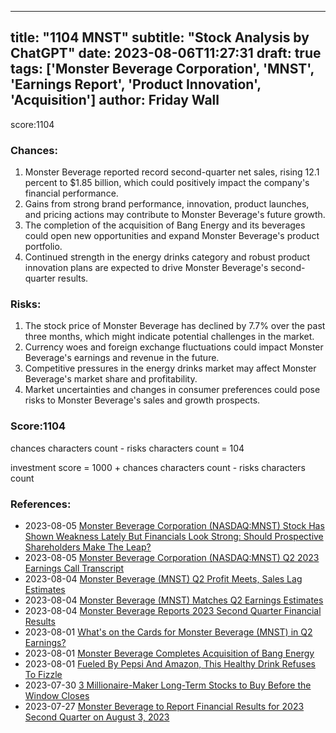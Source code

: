 
---
title: "1104 MNST"
subtitle: "Stock Analysis by ChatGPT"
date: 2023-08-06T11:27:31
draft: true
tags: ['Monster Beverage Corporation', 'MNST', 'Earnings Report', 'Product Innovation', 'Acquisition']
author: Friday Wall
---

score:1104
### Chances:
1. Monster Beverage reported record second-quarter net sales, rising 12.1 percent to $1.85 billion, which could positively impact the company's financial performance.
2. Gains from strong brand performance, innovation, product launches, and pricing actions may contribute to Monster Beverage's future growth.
3. The completion of the acquisition of Bang Energy and its beverages could open new opportunities and expand Monster Beverage's product portfolio.
4. Continued strength in the energy drinks category and robust product innovation plans are expected to drive Monster Beverage's second-quarter results.
### Risks:
1. The stock price of Monster Beverage has declined by 7.7% over the past three months, which might indicate potential challenges in the market.
2. Currency woes and foreign exchange fluctuations could impact Monster Beverage's earnings and revenue in the future.
3. Competitive pressures in the energy drinks market may affect Monster Beverage's market share and profitability.
4. Market uncertainties and changes in consumer preferences could pose risks to Monster Beverage's sales and growth prospects.
### Score:1104
chances characters count - risks characters count = 104

investment score = 1000 + chances characters count - risks characters count
### References:
- 2023-08-05 [Monster Beverage Corporation (NASDAQ:MNST) Stock Has Shown Weakness Lately But Financials Look Strong: Should Prospective Shareholders Make The Leap?](https://finance.yahoo.com/news/monster-beverage-corporation-nasdaq-mnst-122542034.html?.tsrc=rss)
- 2023-08-05 [Monster Beverage Corporation (NASDAQ:MNST) Q2 2023 Earnings Call Transcript](https://finance.yahoo.com/news/monster-beverage-corporation-nasdaq-mnst-210914472.html?.tsrc=rss)
- 2023-08-04 [Monster Beverage (MNST) Q2 Profit Meets, Sales Lag Estimates](https://finance.yahoo.com/news/monster-beverage-mnst-q2-profit-154100408.html?.tsrc=rss)
- 2023-08-04 [Monster Beverage (MNST) Matches Q2 Earnings Estimates](https://finance.yahoo.com/news/monster-beverage-mnst-matches-q2-213516423.html?.tsrc=rss)
- 2023-08-04 [Monster Beverage Reports 2023 Second Quarter Financial Results](https://finance.yahoo.com/news/monster-beverage-reports-2023-second-201000248.html?.tsrc=rss)
- 2023-08-01 [What's on the Cards for Monster Beverage (MNST) in Q2 Earnings?](https://finance.yahoo.com/news/whats-cards-monster-beverage-mnst-144400170.html?.tsrc=rss)
- 2023-08-01 [Monster Beverage Completes Acquisition of Bang Energy](https://finance.yahoo.com/news/monster-beverage-completes-acquisition-bang-201000998.html?.tsrc=rss)
- 2023-08-01 [Fueled By Pepsi And Amazon, This Healthy Drink Refuses To Fizzle](https://finance.yahoo.com/m/d09386f6-cb33-309b-ac26-56b57623433d/fueled-by-pepsi-and-amazon%2C.html?.tsrc=rss)
- 2023-07-30 [3 Millionaire-Maker Long-Term Stocks to Buy Before the Window Closes](https://finance.yahoo.com/news/3-millionaire-maker-long-term-181307847.html?.tsrc=rss)
- 2023-07-27 [Monster Beverage to Report Financial Results  for 2023 Second Quarter on August 3, 2023](https://finance.yahoo.com/news/monster-beverage-report-financial-results-120000282.html?.tsrc=rss)


                